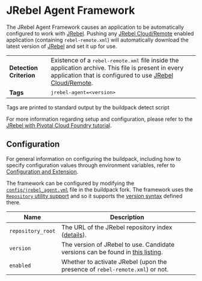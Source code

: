 # JRebel Agent Framework

The JRebel Agent Framework causes an application to be automatically configured to work with [JRebel][]. Pushing any [JRebel Cloud/Remote][] enabled application (containing `rebel-remote.xml`) will automatically download the latest version of [JRebel][] and set it up for use.

<table>
  <tr>
    <td><strong>Detection Criterion</strong></td>
    <td>Existence of a <tt>rebel-remote.xml</tt> file inside the application archive. This file is present in every application that is configured to use <a href="http://manuals.zeroturnaround.com/jrebel/remoteserver/index.html" target="_blank">JRebel Cloud/Remote</a>.</td>
  </tr>
  <tr>
    <td><strong>Tags</strong></td>
    <td><tt>jrebel-agent=&lt;version&gt;</tt></td>
  </tr>
</table>
Tags are printed to standard output by the buildpack detect script

For more information regarding setup and configuration, please refer to the [JRebel with Pivotal Cloud Foundry tutorial][pivotal].

## Configuration
For general information on configuring the buildpack, including how to specify configuration values through environment variables, refer to [Configuration and Extension][].

The framework can be configured by modifying the [`config/jrebel_agent.yml`][] file in the buildpack fork.  The framework uses the [`Repository` utility support][repositories] and so it supports the [version syntax][] defined there.

| Name | Description
| ---- | -----------
| `repository_root` | The URL of the JRebel repository index ([details][repositories]).
| `version` | The version of JRebel to use. Candidate versions can be found in [this listing][].
| `enabled` | Whether to activate JRebel (upon the presence of `rebel-remote.xml`) or not.

[Configuration and Extension]: ../README.md#configuration-and-extension
[`config/jrebel_agent.yml`]: ../config/jrebel_agent.yml
[JRebel Cloud/Remote]: http://manuals.zeroturnaround.com/jrebel/remoteserver/index.html
[JRebel]: http://zeroturnaround.com/software/jrebel/
[pivotal]: http://manuals.zeroturnaround.com/jrebel/remoteserver/pivotal.html
[repositories]: extending-repositories.md
[this listing]: http://dl.zeroturnaround.com/jrebel/index.yml
[version syntax]: extending-repositories.md#version-syntax-and-ordering
